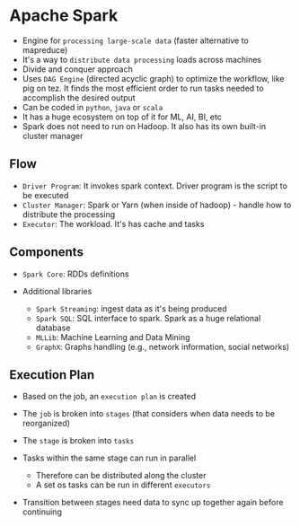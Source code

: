 # Apache Spark

- Engine for `processing large-scale data` (faster alternative to mapreduce)
- It's a way to `distribute data processing` loads across machines
- Divide and conquer approach
- Uses `DAG Engine` (directed acyclic graph) to optimize the workflow, like pig on tez. It finds the most efficient order to run tasks needed to accomplish the desired output
- Can be coded in `python`, `java` or `scala`
- It has a huge ecosystem on top of it for ML, AI, BI, etc
- Spark does not need to run on Hadoop. It also has its own built-in cluster manager

## Flow

- `Driver Program`: It invokes spark context. Driver program is the script to be executed
- `Cluster Manager`: Spark or Yarn (when inside of hadoop) - handle how to distribute the processing
- `Executor`: The workload. It's has cache and tasks

## Components

- `Spark Core`: RDDs definitions

- Additional libraries
  - `Spark Streaming`: ingest data as it's being produced
  - `Spark SQL`: SQL interface to spark. Spark as a huge relational database
  - `MLLib`: Machine Learning and Data Mining
  - `GraphX`: Graphs handling (e.g., network information, social networks)

## Execution Plan

- Based on the job, an `execution plan` is created
- The `job` is broken into `stages` (that considers when data needs to be reorganized)
- The `stage` is broken into `tasks`

- Tasks within the same stage can run in parallel
  - Therefore can be distributed along the cluster
  - A set os tasks can be run in different `executors`
- Transition between stages need data to sync up together again before continuing
